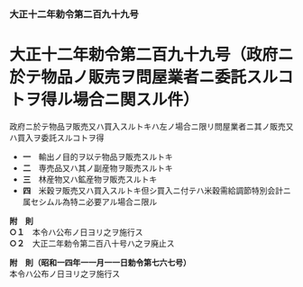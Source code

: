 ### 大正十二年勅令第二百九十九号  
# 大正十二年勅令第二百九十九号（政府ニ於テ物品ノ販売ヲ問屋業者ニ委託スルコトヲ得ル場合ニ関スル件）  
  
政府ニ於テ物品ヲ販売又ハ買入スルトキハ左ノ場合ニ限リ問屋業者ニ其ノ販売又ハ買入ヲ委託スルコトヲ得  
* **一**　輸出ノ目的ヲ以テ物品ヲ販売スルトキ  
* **二**　専売品又ハ其ノ副産物ヲ販売スルトキ  
* **三**　林産物又ハ鉱産物ヲ販売スルトキ  
* **四**　米穀ヲ販売又ハ買入スルトキ但シ買入ニ付テハ米穀需給調節特別会計ニ属セシムル為特ニ必要アル場合ニ限ル  
  
**附　則**  
**○１**　本令ハ公布ノ日ヨリ之ヲ施行ス  
**○２**　大正二年勅令第二百八十号ハ之ヲ廃止ス  
  
**附　則（昭和一四年一一月一一日勅令第七六七号）**  
本令ハ公布ノ日ヨリ之ヲ施行ス  
  
